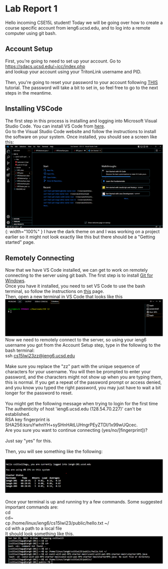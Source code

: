 # Lab Report 1
Hello incoming CSE15L student! Today we will  be going over how to create a course specific account from ieng6.ucsd.edu, and to log into a remote computer using git bash. 
## Account Setup 
First, you're going to need to set up your account. Go to \
https://sdacs.ucsd.edu/~icc/index.php \
and lookup your account using your TritonLink username and PID. \
\
Then, you're going to reset your password to your account following [THIS](https://docs.google.com/document/d/1hs7CyQeh-MdUfM9uv99i8tqfneos6Y8bDU0uhn1wqho/edit) tutorial. The password will take a bit to set in, so feel free to go to the next steps in the meantime.
## Installing VSCode
The first step in this process is installing and logging into Microsoft Visual Studio Code. You can install VS Code from  [here](https://code.visualstudio.com/).\
Go to the Visual Studio Code website and follow the instructions to install the software on your system. 
Once installed, you should see a screen like this: 
![Screenshot 2023-01-15 084100.png](https://raw.githubusercontent.com/akulkudari/cse15l-lab-reports/adab397c8c831d2a70f789dbb9edd24a421e2a5d/Screenshot%202023-01-15%20084100.png)\{: width="100%" }
I have the dark theme on and I was working on a project earlier so it might not look exactly like this but there should be a "Getting started" page.
## Remotely Connecting
Now that we have VS Code installed, we can get to work on remotely connecting to the server using git bash. The first step is to install  [Git for Windows](https://gitforwindows.org/). \
Once you have it installed, you need to set VS Code to use the bash terminal, so follow the instructions on [this](https://stackoverflow.com/questions/42606837/how-do-i-use-bash-on-windows-from-the-visual-studio-code-integrated-terminal/50527994#50527994) page.\
Then, open a new terminal in VS Code that looks like this ![terminal.png](https://raw.githubusercontent.com/akulkudari/cse15l-lab-reports/main/terminal.png)
Now we need to remotely connect to the server, so using your ieng6 username you got from the Account Setup step, type in the following to the bash terminal: \
ssh cs15lwi23zz@ieng6.ucsd.edu \
\
Make sure you replace the "zz" part with the unique sequence of characters for your username. You will then be prompted to enter your password, and the characters might not show up when you are typing them, this is normal. If you get a repeat of the password prompt or access denied, and you know you typed the right password, you may just have to wait a bit longer for the password to reset. \
\
You might get the following message when trying to login for the first time\
The authenticity of host 'ieng6.ucsd.edu (128.54.70.227)' can't be established.\
RSA key fingerprint is SHA256:ksruYwhnYH+sySHnHAtLUHngrPEyZTDl/1x99wUQcec.\
Are you sure you want to continue connecting (yes/no/[fingerprint])? \
\
Just say "yes" for this.\
\
Then, you will see something like the following: \
\
![terminalsuccess.png](https://github.com/akulkudari/cse15l-lab-reports/blob/main/terminalsuccess.png?raw=true)\
\
Once your terminal is up and running try a few commands. Some suggested important commands are: \
cd \
cd~ \
cp /home/linux/ieng6/cs15lwi23/public/hello.txt ~/ \
cd with a path to a local file 
\
It should look something like this.
![commands.png](https://github.com/akulkudari/cse15l-lab-reports/blob/main/commands.png?raw=true)

